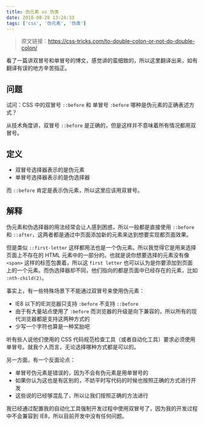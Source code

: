 ```yaml
---
title: 伪元素 vs 伪类
date: 2018-08-28 13:24:33
tags: ['css', '伪元素', '伪类']
---
```


> 原文链接：https://css-tricks.com/to-double-colon-or-not-do-double-colon/

看了一篇讲双冒号和单冒号的博文，感觉讲的蛮细致的，所以这里翻译出来，如有翻译有误的地方辛苦指正。

## 问题

试问：CSS 中的双冒号 `::before` 和 单冒号 `:before` 哪种是伪元素的正确表述方式？

从技术角度讲，双冒号 `::before` 是正确的，但是这样并不意味着所有情况都用双冒号。


## 定义

- 双冒号选择器表示的是伪元素
- 单冒号选择器表示的是伪选择器

而 `::before` 肯定是表示伪元素，所以这里应该用双冒号。

## 解释

伪元素和伪选择器的用法经常会让人感到困惑，所以一般都是直接使用 `::before` 和 `::after`，这两者都是通过中页面添加新的元素来达到想要实现都页面效果。

但是类似 `::first-letter` 这样都用法也是一个伪元素。所以我觉得它是用来选择页面上不存在的 HTML 元素中的一部分的。也就是说你想要选择的元素没有像 `<span>` 这样的标签包裹着，所以这 `first letter` 也可以认为是你要添加到页面上的一个元素。而伪选择器却不同，他们指向的都是页面中已经存在的元素，比如 `:nth-child(2)`。

事实上，有一些特殊场景下不能通过双冒号来使用伪元素：

- IE8 以下的IE浏览器只支持 `:before` 不支持 `::before`
- 由于有大量站点使用了 `:before` 而浏览器的升级是向下兼容的，所以所有的现代浏览器都是支持这两种方式的
- 少写一个字符也算是一种奖励吧

听有些人说他们使用的 CSS 代码规范检查工具（或者自动化工具）要求必须使用单冒号。就我个人而言，无论选择哪种方式都是可以的。

另一方面，有一个反面论点：

- 单冒号伪元素是错误的，因为不会有伪元素是用单冒号的
- 如果你认为这也是有区别的，不妨平时写代码的时候也按照正确的方式进行开发
- 这些说的已经够混乱了，所以让我们按照正确的方法进行

我已经通过配置我的自动化工具强制开发过程中使用双冒号了，因为我的开发过程中不会兼容到 IE8，所以目前开发中没有任何问题。
